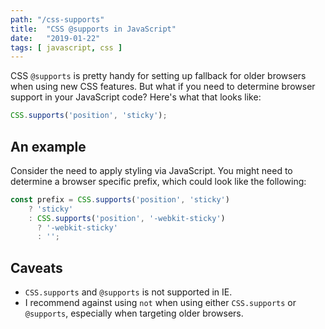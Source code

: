 ```yaml
---
path: "/css-supports"
title:  "CSS @supports in JavaScript"
date:   "2019-01-22"
tags: [ javascript, css ]
---
```


CSS `@supports` is pretty handy for setting up fallback for older browsers when using new CSS features. But what if you need to determine browser support in your JavaScript code? Here's what that looks like:

```js
CSS.supports('position', 'sticky');
```

## An example

Consider the need to apply styling via JavaScript. You might need to determine a browser specific prefix, which could look like the following:

```js
const prefix = CSS.supports('position', 'sticky')
    ? 'sticky'
    : CSS.supports('position', '-webkit-sticky')
      ? '-webkit-sticky'
      : '';
```

## Caveats

* `CSS.supports` and `@supports` is not supported in IE.
* I recommend against using `not` when using either `CSS.supports` or `@supports`, especially when targeting older browsers.
